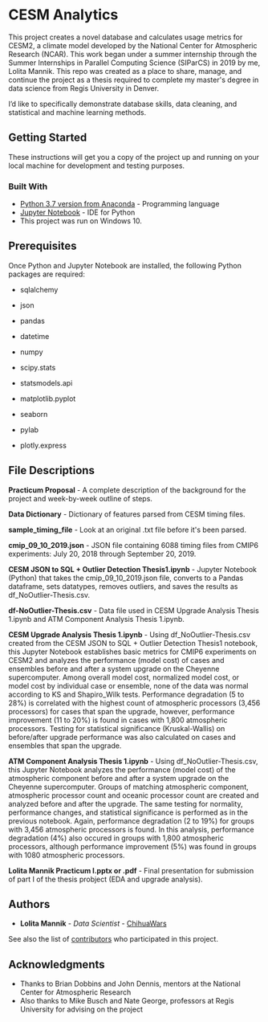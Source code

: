 # CESM Analytics

This project creates a novel database and calculates usage metrics for CESM2, a climate model developed by the National Center for Atmospheric Research (NCAR). This work began under a summer internship through the Summer Internships in Parallel Computing Science (SIParCS) in 2019 by me, Lolita Mannik. This repo was created as a place to share, manage, and continue the project as a thesis required to complete my master's degree in data science from Regis University in Denver. 

I’d like to specifically demonstrate database skills, data cleaning, and statistical and machine learning methods. 

## Getting Started

These instructions will get you a copy of the project up and running on your local machine for development and testing purposes.  

### Built With

* [Python 3.7 version from Anaconda](https://www.anaconda.com/distribution/) - Programming language
* [Jupyter Notebook](https://jupyter.org/install) - IDE for Python
* This project was run on Windows 10.

## Prerequisites
Once Python and Jupyter Notebook are installed, the following Python packages are required:

* sqlalchemy 
* json
* pandas
* datetime

* numpy 
* scipy.stats
* statsmodels.api

* matplotlib.pyplot 
* seaborn 
* pylab
* plotly.express


## File Descriptions
**Practicum Proposal** - A complete description of the background for the project and week-by-week outline of steps.

**Data Dictionary** - Dictionary of features parsed from CESM timing files.

**sample_timing_file** - Look at an original .txt file before it's been parsed.

**cmip_09_10_2019.json** - JSON file containing 6088 timing files from CMIP6 experiments: July 20, 2018 through September 20, 2019.

**CESM JSON to SQL + Outlier Detection Thesis1.ipynb** - Jupyter Notebook (Python) that takes the cmip_09_10_2019.json file, converts to a Pandas dataframe, sets datatypes, removes outliers, and saves the results as df_NoOutlier-Thesis.csv.

**df-NoOutlier-Thesis.csv** - Data file used in CESM Upgrade Analysis Thesis 1.ipynb and ATM Component Analysis Thesis 1.ipynb.

**CESM Upgrade Analysis Thesis 1.ipynb** - Using df_NoOutlier-Thesis.csv created from the CESM JSON to SQL + Outlier Detection Thesis1 notebook, this Jupyter Notebook establishes basic metrics for CMIP6 experiments on CESM2 and analyzes the performance (model cost) of cases and ensembles before and after a system upgrade on the Cheyenne supercomputer. Among overall model cost, normalized model cost, or model cost by individual case or ensemble, none of the data was normal according to KS and Shapiro_Wilk tests. Performance degradation (5 to 28%) is correlated with the highest count of atmospheric processors (3,456 processors) for cases that span the upgrade, however, performance improvement (11 to 20%) is found in cases with 1,800 atmospheric processors. Testing for statistical significance (Kruskal-Wallis) on before/after upgrade performance was also calculated on cases and ensembles that span the upgrade.

**ATM Component Analysis Thesis 1.ipynb** - Using df_NoOutlier-Thesis.csv, this Jupyter Notebook analyzes the performance (model cost) of the atmospheric component before and after a system upgrade on the Cheyenne supercomputer. Groups of matching atmospheric component, atmospheric processor count and oceanic processor count are created and analyzed before and after the upgrade. The same testing for normality, performance changes, and statistical significance is performed as in the previous notebook. Again, performance degradation (2 to 19%) for groups with 3,456 atmospheric processors is found. In this analysis, performance degradation (4%) also occured in groups with 1,800 atmospheric processors, although performance improvement (5%) was found in groups with 1080 atmospheric processors.

**Lolita Mannik Practicum I.pptx or .pdf** - Final presentation for submission of part I of the thesis probject (EDA and upgrade analysis). 

## Authors

* **Lolita Mannik** - *Data Scientist* - [ChihuaWars](https://github.com/chihuawars)

See also the list of [contributors](https://github.com/your/project/contributors) who participated in this project.

## Acknowledgments

* Thanks to Brian Dobbins and John Dennis, mentors at the National Center for Atmospheric Research
* Also thanks to Mike Busch and Nate George, professors at Regis University for advising on the project
